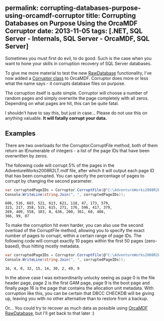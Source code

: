 permalink: corrupting-databases-purpose-using-orcamdf-corruptor
title: Corrupting Databases on Purpose Using the OrcaMDF Corruptor
date: 2013-11-05
tags: [.NET, SQL Server - Internals, SQL Server - OrcaMDF, SQL Server]
---
Sometimes you must first do evil, to do good. Such is the case when you want to hone your skills in corruption recovery of SQL Server databases.

<!-- more -->

To give me more material to test the new [RawDatabase](/orcamdf-rawdatabase-a-swiss-army-knife-for-mdf-files/) functionality, I've now added a [Corruptor class](https://github.com/improvedk/OrcaMDF/blob/master/src/OrcaMDF.Framework/Corruptor.cs) to OrcaMDF. Corruptor does more or less what the name says - it corrupts database files on purpose.

The corruption itself is quite simple. Corruptor will choose a number of random pages and simply overwrite the page completely with all zeros. Depending on what pages are hit, this can be quite fatal.

I shouldn't have to say this, but just in case... Please do not use this on anything valuable. **It will fatally corrupt your data.**

## Examples

There are two overloads for the Corruptor.CorruptFile method, both of them return an IEnumerable of integers - a list of the page IDs that have been overwritten by zeros.

The following code will corrupt 5% of the pages in the AdventureWorks2008R2LT.mdf file, after which it will output each page ID that has been corrupted. You can specify the percentage of pages to corrupt by changing the second parameter.

```csharp
var corruptedPageIDs = Corruptor.CorruptFile(@"C:\AdventureWorks2008R2LT.mdf", 0.05);
Console.WriteLine(string.Join(", ", corruptedPageIDs));
```

```
606, 516, 603, 521, 613, 621, 118, 47, 173, 579,
323, 217, 358, 515, 615, 271, 176, 596, 417, 379,
269, 409, 558, 103, 8, 636, 200, 361, 60, 486,
366, 99, 87
```

To make the corruption hit even harder, you can also use the second overload of the CorruptFile method, allowing you to specify the exact number of pages to corrupt, within a certain range of page IDs. The following code will corrupt exactly 10 pages within the first 50 pages (zero-based), thus hitting mostly metadata.

```csharp
var corruptedPageIDs = Corruptor.CorruptFile(@"C:\AdventureWorks2008R2LT.mdf", 10, 0, 49);
Console.WriteLine(string.Join(", ", corruptedPageIDs));
```

```
16, 4, 0, 32, 15, 14, 30, 2, 49, 9
```

In the above case I was extraordinarily unlucky seeing as page 0 is the file header page, page 2 is the first GAM page, page 9 is the boot page and finally page 16 is the page that contains the allocation unit metadata. With corruption like this, you can be certain that DBCC CHECKDB will be giving up, leaving you with no other alternative than to restore from a backup.

Or... You could try to recover as much data as possible using [OrcaMDF RawDatabase](/orcamdf-rawdatabase-a-swiss-army-knife-for-mdf-files/), but I'll get back to that later :)